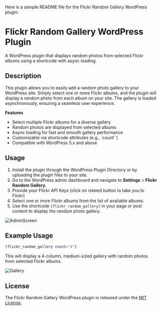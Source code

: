 Here is a sample README file for the Flickr Random Gallery WordPress plugin:

**Flickr Random Gallery WordPress Plugin**
=========================================

A WordPress plugin that displays random photos from selected Flickr albums using a shortcode with async loading.

**Description**
---------------

This plugin allows you to easily add a random photo gallery to your WordPress site. Simply select one or more Flickr albums, and the plugin will display a random photo from each album on your site. The gallery is loaded asynchronously, ensuring a seamless user experience.

**Features**

* Select multiple Flickr albums for a diverse gallery
* Random photos are displayed from selected albums
* Async loading for fast and smooth gallery performance
* Customizable via shortcode attributes (e.g., `count``)
* Compatible with WordPress 5.x and above

**Usage**
---------

1. Install the plugin through the WordPress Plugin Directory or by uploading the plugin files to your site.
2. Go to the WordPress admin dashboard and navigate to **Settings** > **Flickr Random Gallery**.
3. Provide your Flickr API Keys (click on related button to take you to Flickr)
4. Select one or more Flickr albums from the list of available albums.
5. Use the shortcode `[flickr_random_gallery]` in your page or post content to display the random photo gallery.

![AdminScreen](https://github.com/user-attachments/assets/35c9f787-f222-4a5b-a0eb-965ebb43434c)

**Example Usage**
-----------------

```php
[flickr_random_gallery count="4"]
```

This will display a 4-column, medium-sized gallery with random photos from selected Flickr albums.

![Gallery](https://github.com/user-attachments/assets/69851281-f31e-4fe7-9863-9f372674218e)


**License**
----------

The Flickr Random Gallery WordPress plugin is released under the [MIT License](https://opensource.org/licenses/MIT).
